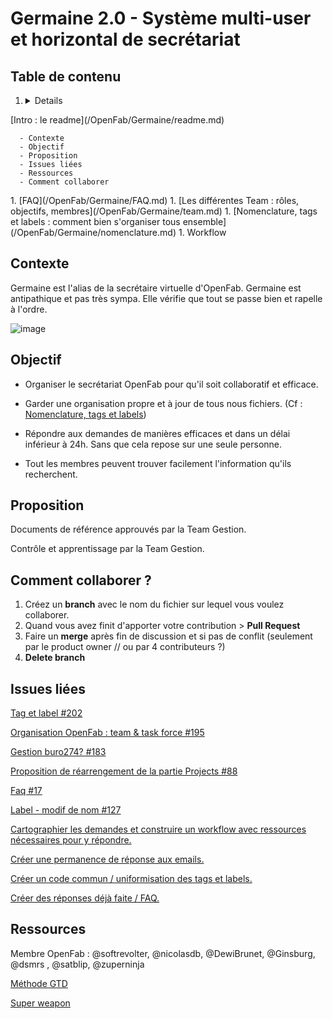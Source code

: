 # Germaine 2.0 - Système multi-user et horizontal de secrétariat

## Table de contenu

1. <details>
<summary>[Intro : le readme](/OpenFab/Germaine/readme.md)</summary>

      - Contexte
      - Objectif
      - Proposition
      - Issues liées
      - Ressources
      - Comment collaborer
</details>
1. [FAQ](/OpenFab/Germaine/FAQ.md)
1. [Les différentes Team : rôles, objectifs, membres](/OpenFab/Germaine/team.md)
1. [Nomenclature, tags et labels : comment bien s'organiser tous ensemble](/OpenFab/Germaine/nomenclature.md)
1. Workflow


## Contexte

Germaine est l'alias de la secrétaire virtuelle d'OpenFab. Germaine est antipathique et pas très sympa. Elle vérifie que tout se passe bien et rapelle à l'ordre.


![image](https://user-images.githubusercontent.com/25099826/39044098-793d6030-448f-11e8-817c-fb00ceb6d59d.png)


## Objectif

- Organiser le secrétariat OpenFab pour qu'il soit collaboratif et efficace.

- Garder une organisation propre et à jour de tous nous fichiers. (Cf : [Nomenclature, tags et labels](/OpenFab/Germaine/nomenclature.md))

- Répondre aux demandes de manières efficaces et dans un délai inférieur à 24h. Sans que cela repose sur une seule personne.

- Tout les membres peuvent trouver facilement l'information qu'ils recherchent.


## Proposition

Documents de référence approuvés par la Team Gestion.

Contrôle et apprentissage par la Team Gestion.


## Comment collaborer ?

1. Créez un **branch** avec le nom du fichier sur lequel vous voulez collaborer.
1. Quand vous avez finit d'apporter votre contribution > **Pull Request**
1. Faire un **merge** après fin de discussion et si pas de conflit (seulement par le product owner // ou par 4 contributeurs ?)
1. **Delete branch**



## Issues liées

[Tag et label #202](https://github.com/openfab-lab/openfab/issues/202)

[Organisation OpenFab : team & task force #195](https://github.com/openfab-lab/openfab/issues/195)

[Gestion buro274? #183](https://github.com/openfab-lab/openfab/issues/183)

[Proposition de réarrengement de la partie Projects #88](https://github.com/openfab-lab/openfab/issues/88)

[Faq #17](https://github.com/openfab-lab/openfab/issues/17)

[Label - modif de nom #127](https://github.com/openfab-lab/openfab/issues/127)

[Cartographier les demandes et construire un workflow avec ressources nécessaires pour y répondre.](https://github.com/zuperninja/blog/issues/16#issuecomment-383039283)

[Créer une permanence de réponse aux emails.](https://github.com/zuperninja/blog/issues/16#issuecomment-383042417)

[Créer un code commun / uniformisation des tags et labels.](https://github.com/zuperninja/blog/issues/16#issuecomment-383043871)

[Créer des réponses déjà faite / FAQ.](https://github.com/zuperninja/blog/issues/16#issuecomment-383044098)


## Ressources

Membre OpenFab : @softrevolter, @nicolasdb, @DewiBrunet, @Ginsburg, @dsmrs , @satblip, @zuperninja

[Méthode GTD](https://fr.wikipedia.org/wiki/Getting_Things_Done)

[Super weapon](http://thesecretweapon.org/)
